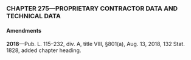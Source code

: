 ### **CHAPTER 275—PROPRIETARY CONTRACTOR DATA AND TECHNICAL DATA** ###

#### Amendments ####

**2018**—Pub. L. 115–232, div. A, title VIII, §801(a), Aug. 13, 2018, 132 Stat. 1828, added chapter heading.